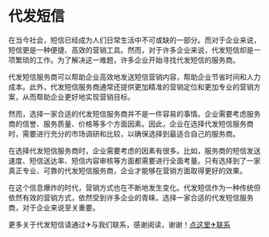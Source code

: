 # 代发短信

在当今社会，短信已经成为人们日常生活中不可或缺的一部分。而对于企业来说，短信更是一种便捷、高效的营销工具。然而，对于许多企业来说，代发短信却是一项繁琐的工作。为了解决这一难题，许多企业开始寻找代发短信的服务商。

代发短信服务商可以帮助企业高效地发送短信营销内容，帮助企业节省时间和人力成本。此外，代发短信服务商通常还提供更加精准的营销定位和更加专业的营销方案，从而帮助企业更好地实现营销目标。

然而，选择一家合适的代发短信服务商并不是一件容易的事情。企业需要考虑服务商的信誉、服务质量、价格等多个方面因素。因此，企业在选择代发短信服务商时，需要进行充分的市场调研和比较，以确保选择到最适合自己的服务商。

在选择代发短信服务商时，企业需要考虑的因素有很多。比如，服务商的短信发送速度、短信送达率、短信内容审核等方面都需要进行全面考量。只有选择到了一家真正专业、可靠的代发短信服务商，企业才能够在营销方面取得更好的效果。

在这个信息爆炸的时代，营销方式也在不断地发生变化。代发短信作为一种传统但依然有效的营销方式，依然受到许多企业的青睐。选择一家合适的代发短信服务商，对于企业来说至关重要。

更多关于代发短信请通过✈与我们联系，感谢阅读，谢谢！[点这里✈联系](https://ads.k02.cc)